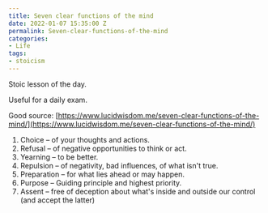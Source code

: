 ```yaml
---
title: Seven clear functions of the mind
date: 2022-01-07 15:35:00 Z
permalink: Seven-clear-functions-of-the-mind
categories:
- Life
tags:
- stoicism
---
```


Stoic lesson of the day.

Useful for a daily exam.

Good source: [https://www.lucidwisdom.me/seven-clear-functions-of-the-mind/](https://www.lucidwisdom.me/seven-clear-functions-of-the-mind/)

1. Choice – of your thoughts and actions.
2. Refusal – of negative opportunities to think or act.
3. Yearning – to be better.
4. Repulsion – of negativity, bad influences, of what isn't true.
5. Preparation – for what lies ahead or may happen.
6. Purpose – Guiding principle and highest priority.
7. Assent – free of deception about what's inside and outside our control (and accept the latter)
